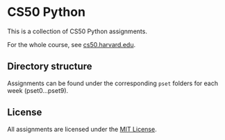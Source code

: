 # CS50 Python

This is a collection of CS50 Python assignments.

For the whole course, see [cs50.harvard.edu](https://cs50.harvard.edu/python/).

## Directory structure

Assignments can be found under the corresponding `pset` folders for each week (pset0...pset9).

## License

All assignments are licensed under the [MIT License](LICENSE).
